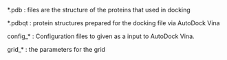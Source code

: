 *.pdb : files are the structure of the proteins that used in docking 

*.pdbqt : protein structures prepared for the docking file via AutoDock Vina

config_* : Configuration files to given as a input to AutoDock Vina. 

grid_* : the parameters for the grid 
